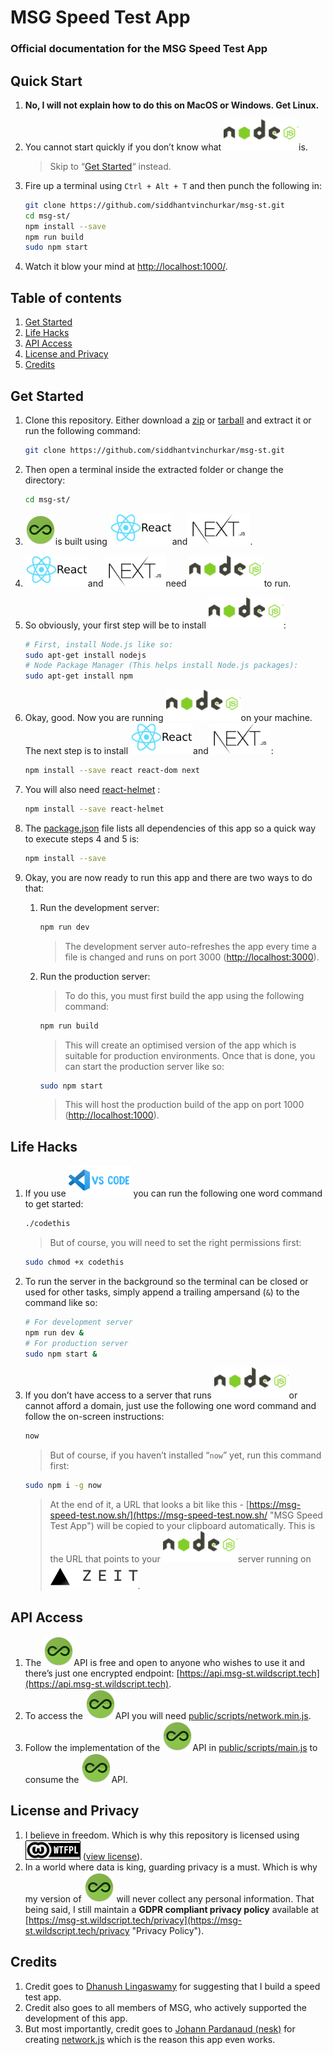 # MSG Speed Test App
### Official documentation for the MSG Speed Test App



## Quick Start

1. __No, I will not explain how to do this on MacOS or Windows. Get Linux.__

2. You cannot start quickly if you don’t know what [![Some things in life are worth waiting for…](node_js_logo.png "Node.js")](https://nodejs.org/en/ "Node.js")is.

   > Skip to “[Get Started](#get-started "Get Started")“ instead.

3. Fire up a terminal using ```Ctrl + Alt + T``` and then punch the following in:

   ```bash
   git clone https://github.com/siddhantvinchurkar/msg-st.git
   cd msg-st/
   npm install --save
   npm run build
   sudo npm start
   ```

4. Watch it blow your mind at [http://localhost:1000/](http://localhost:1000/ "localhost on port 1000").

   

## Table of contents

1. [Get Started](#get-started "Get Started")
2. [Life Hacks](#life-hacks "Life Hacks")
3. [API Access](#api-access "API Access")
4. [License and Privacy](#license-and-privacy "License and Privacy")
5. [Credits](#credits "Credits")



## Get Started

1. Clone this repository. Either download a [zip](https://github.com/siddhantvinchurkar/msg-st/zipball/master "Download .zip") or [tarball](https://github.com/siddhantvinchurkar/msg-st/tarball/master "Download .tar.gz") and extract it or run the following command:

   ```bash
   git clone https://github.com/siddhantvinchurkar/msg-st.git
   ```

2. Then open a terminal inside the extracted folder or change the directory:

   ```bash
   cd msg-st/
   ```

   

3. [![Some things in life are worth waiting for…](../public/images/icons/favicon_48.png "MSG Speed Test App")](https://msg-st.wildscript.tech/ "MSG Speed Test App")is built using [![Some things in life are worth waiting for…](react_js_logo.png "React.js")](https://reactjs.org/ "React.js")and[![Some things in life are worth waiting for…](next_js_logo.png "Next.js")](https://nextjs.org/ "Next.js").

4. [![Some things in life are worth waiting for…](react_js_logo.png "React.js")](https://reactjs.org/ "React.js")and[![Some things in life are worth waiting for…](next_js_logo.png "Next.js")](https://nextjs.org/ "Next.js")need [![Some things in life are worth waiting for…](node_js_logo.png "Node.js")](https://nodejs.org/en/ "Node.js")to run.

5. So obviously, your first step will be to install [![Some things in life are worth waiting for…](node_js_logo.png "Node.js")](https://nodejs.org/en/ "Node.js"):

   ```bash
   # First, install Node.js like so:
   sudo apt-get install nodejs
   # Node Package Manager (This helps install Node.js packages):
   sudo apt-get install npm
   ```

6. Okay, good. Now you are running [![Some things in life are worth waiting for…](node_js_logo.png "Node.js")](https://nodejs.org/en/ "Node.js")on your machine. The next step is to install [![Some things in life are worth waiting for…](react_js_logo.png "React.js")](https://reactjs.org/ "React.js")and[![Some things in life are worth waiting for…](next_js_logo.png "Next.js")](https://nextjs.org/ "Next.js"):

   ```bash
   npm install --save react react-dom next
   ```

7. You will also need [react-helmet](https://www.npmjs.com/package/react-helmet "React Helmet") :

   ```bash
   npm install --save react-helmet
   ```

8. The [package.json](../package.json "package.json") file lists all dependencies of this app so a quick way to execute steps 4 and 5 is:

   ```bash
   npm install --save
   ```

9. Okay, you are now ready to run this app and there are two ways to do that:

   1. Run the development server:

      ```bash
      npm run dev
      ```

      > The development server auto-refreshes the app every time a file is changed and runs on port 3000 ([http://localhost:3000](http://localhost:3000 "localhost on port 3000")).

   2. Run the production server:

      > To do this, you must first build the app using the following command:

      ```bash
      npm run build
      ```

      > This will create an optimised version of the app which is suitable for production environments. Once that is done, you can start the production server like so:

      ```bash
      sudo npm start
      ```

      > This will host the production build of the app on port 1000 ([http://localhost:1000](http://localhost:1000 "localhost on port 1000")).



## Life Hacks

1. If you use [![Some things in life are worth waiting for…](vs_code_logo.png "Visual Studio Code")](https://code.visualstudio.com/ "Visual Studio Code") you can run the following one word command to get started:

   ```bash
   ./codethis
   ```

   > But of course, you will need to set the right permissions first:

   ```bash
   sudo chmod +x codethis
   ```

2. To run the server in the background so the terminal can be closed or used for other tasks, simply append a trailing ampersand (```&```) to the command like so:

   ```bash
   # For development server
   npm run dev &
   # For production server
   sudo npm start &
   ```

3. If you don’t have access to a server that runs [![Some things in life are worth waiting for…](node_js_logo.png "Node.js")](https://nodejs.org/en/ "Node.js")or cannot afford a domain, just use the following one word command and follow the on-screen instructions:

   ```bash
   now
   ```

   > But of course, if you haven’t installed “```now```” yet, run this command first:

   ```bash
   sudo npm i -g now
   ```

   > At the end of it, a URL that looks a bit like this - [https://msg-speed-test.now.sh/](https://msg-speed-test.now.sh/ "MSG Speed Test App") will be copied to your clipboard automatically. This is the URL that points to your [![Some things in life are worth waiting for…](node_js_logo.png "Node.js")](https://nodejs.org/en/ "Node.js")server running on [![Some things in life are worth waiting for…](zeit_logo.png "Zeit")](https://zeit.co/ "Zeit").



## API Access

1. The [![Some things in life are worth waiting for…](../public/images/icons/favicon_48.png "MSG Speed Test App")](https://msg-st.wildscript.tech/ "MSG Speed Test App")API is free and open to anyone who wishes to use it and there’s just one encrypted endpoint: [https://api.msg-st.wildscript.tech](https://api.msg-st.wildscript.tech).
2. To access the [![Some things in life are worth waiting for…](../public/images/icons/favicon_48.png "MSG Speed Test App")](https://msg-st.wildscript.tech/ "MSG Speed Test App")API you will need [public/scripts/network.min.js](../public/scripts/network.min.js "network.min.js").
3. Follow the implementation of the [![Some things in life are worth waiting for…](../public/images/icons/favicon_48.png "MSG Speed Test App")](https://msg-st.wildscript.tech/ "MSG Speed Test App")API in [public/scripts/main.js](../public/scripts/main.js "main.js") to consume the [![Some things in life are worth waiting for…](../public/images/icons/favicon_48.png "MSG Speed Test App")](https://msg-st.wildscript.tech/ "MSG Speed Test App")API.



## License and Privacy

1. I believe in freedom. Which is why this repository is licensed using [![Some things in life are worth waiting for…](wtfpl-badge.png "WTFPL")](http://www.wtfpl.net/ "WTFPL") ([view license](../LICENSE.md "License - WTFPL")).
2. In a world where data is king, guarding privacy is a must. Which is why my version of [![Some things in life are worth waiting for…](../public/images/icons/favicon_48.png "MSG Speed Test App")](https://msg-st.wildscript.tech/ "MSG Speed Test App") will never collect any personal information. That being said, I still maintain a __GDPR compliant privacy policy__ available at [https://msg-st.wildscript.tech/privacy](https://msg-st.wildscript.tech/privacy "Privacy Policy").



## Credits

1. Credit goes to [Dhanush Lingaswamy](https://github.com/dhanushkuchki "Dhanush Lingaswamy") for suggesting that I build a speed test app.
2. Credit also goes to all members of MSG, who actively supported the development of this app.
3. But most importantly, credit goes to [Johann Pardanaud (nesk)](https://github.com/nesk "Johann Pardanaud (nesk)") for creating [network.js](https://github.com/nesk/network.js "network.js") which is the reason this app even works.